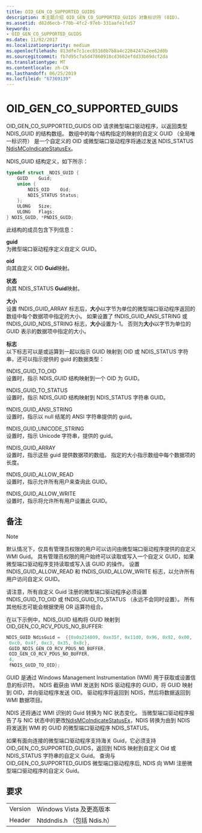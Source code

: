 ```yaml
---
title: OID_GEN_CO_SUPPORTED_GUIDS
description: 本主题介绍 OID_GEN_CO_SUPPORTED_GUIDS 对象标识符 (OID)。
ms.assetid: d82d6ecb-f70b-4fc2-97eb-331aafe1fe57
keywords:
- OID_GEN_CO_SUPPORTED_GUIDS
ms.date: 11/02/2017
ms.localizationpriority: medium
ms.openlocfilehash: 813dfe7c1cec85160b7b8a4c2284247a2ee62d0b
ms.sourcegitcommit: fb7d95c7a5d47860918cd3602efdd33b69dcf2da
ms.translationtype: MT
ms.contentlocale: zh-CN
ms.lasthandoff: 06/25/2019
ms.locfileid: "67369139"
---
```

# <a name="oidgencosupportedguids"></a>OID_GEN_CO_SUPPORTED_GUIDS

OID_GEN_CO_SUPPORTED_GUIDS OID 请求微型端口驱动程序，以返回类型 NDIS_GUID 的结构数组。 数组中的每个结构指定的映射的自定义 GUID （全局唯一标识符） 是一个自定义的 OID 或微型端口驱动程序将通过发送 NDIS_STATUS [NdisMCoIndicateStatusEx](https://docs.microsoft.com/windows-hardware/drivers/ddi/content/ndis/nf-ndis-ndismcoindicatestatusex)。

NDIS_GUID 结构定义，如下所示：

```c++
typedef struct _NDIS_GUID {
    GUID    Guid;
    union {
        NDIS_OID    Oid;
        NDIS_STATUS Status;
    };
    ULONG   Size;
    ULONG   Flags;
} NDIS_GUID, *PNDIS_GUID;
```

此结构的成员包含下列信息：

**guid**  
为微型端口驱动程序定义自定义 GUID。

**oid**  
向其自定义 OID **Guid**映射。

**状态**  
向其 NDIS_STATUS **Guid**映射。

**大小**  
设置 fNDIS_GUID_ARRAY 标志后，**大小**以字节为单位的微型端口驱动程序返回的数组中每个数据项中指定的大小。 如果设置了 fNDIS_GUID_ANSI_STRING 或 fNDIS_GUID_NDIS_STRING 标志，**大小**设置为-1。 否则为**大小**以字节为单位的 GUID 表示的数据项中指定的大小。

**标志**  
以下标志可以是或运算到一起以指示 GUID 映射到 OID 或 NDIS_STATUS 字符串，还可以指示提供的 guid 的数据类型： 

fNDIS_GUID_TO_OID  
设置时，指示 NDIS_GUID 结构映射到一个 OID 为 GUID。

fNDIS_GUID_TO_STATUS  
设置时，指示 NDIS_GUID 结构映射到 NDIS_STATUS 字符串 GUID。

fNDIS_GUID_ANSI_STRING  
设置时，指示以 null 结尾的 ANSI 字符串提供的 guid。

fNDIS_GUID_UNICODE_STRING  
设置时，指示 Unicode 字符串，提供的 guid。

fNDIS_GUID_ARRAY  
设置时，指示这些 guid 提供数据项的数组。 指定的大小指示数组中每个数据项的长度。

fNDIS_GUID_ALLOW_READ  
设置时，指示允许所有用户来查询此 GUID。

fNDIS_GUID_ALLOW_WRITE  
设置时，指示将允许所有用户设置此 GUID。

## <a name="remarks"></a>备注

> [!NOTE]
> 默认情况下，仅具有管理员权限的用户可以访问由微型端口驱动程序提供的自定义 WMI Guid。 具有管理员权限的用户始终可以读取或写入一个自定义 GUID，如果微型端口驱动程序支持读取或写入该 GUID 的操作。 设置 fNDIS_GUID_ALLOW_READ 和 fNDIS_GUID_ALLOW_WRITE 标志，以允许所有用户访问自定义 GUID。

请注意，所有自定义 Guid 注册的微型端口驱动程序必须设置 fNDIS_GUID_TO_OID 或 fNDIS_GUID_TO_STATUS （永远不会同时设置）。 所有其他标志可能会根据使用 OR 运算符组合。

在以下示例中，NDIS_GUID 结构将 GUID 映射到 OID_GEN_CO_RCV_PDUS_NO_BUFFER:

```cpp 
NDIS_GUID NdisGuid =  {{0x0a214809, 0xe35f, 0x11d0, 0x96, 0x92, 0x00,
 0xc0, 0x4f, 0xc3, 0x35, 0x8c},
 GUID_NDIS_GEN_CO_RCV_PDUS_NO_BUFFER,
 OID_GEN_CO_RCV_PDUS_NO_BUFFER,
 4,
 fNDIS_GUID_TO_OID};
```
GUID 是通过 Windows Management Instrumentation (WMI) 用于获取或设置信息的标识符。 NDIS 截获由 WMI 发送到 NDIS 驱动程序的 GUID，将 GUID 映射到 OID，并向驱动程序发送 OID。 驱动程序将返回到 NDIS，然后将数据返回到 WMI 数据项目。

NDIS 还将通过 WMI 识别的 Guid 转换为 NIC 状态变化。 当微型端口驱动程序报告了与 NIC 状态中的更改[NdisMCoIndicateStatusEx](https://docs.microsoft.com/windows-hardware/drivers/ddi/content/ndis/nf-ndis-ndismcoindicatestatusex)，NDIS 转换为由到 NDIS 将发送到 WMI 的 GUID 的微型端口驱动程序 NDIS_STATUS。

如果有面向连接的微型端口驱动程序支持海关 Guid，它必须支持 OID_GEN_CO_SUPPORTED_GUIDS，返回到 NDIS 映射到自定义 Oid 或 NDIS_STATUS 字符串的自定义 Guid。 查询与 OID_GEN_CO_SUPPORTED_GUIDS 微型端口驱动程序后, NDIS 向 WMI 注册微型端口驱动程序的自定义 Guid。

## <a name="requirements"></a>要求

| | |
| --- | --- |
| Version | Windows Vista 及更高版本 |
| Header | Ntddndis.h （包括 Ndis.h） |

